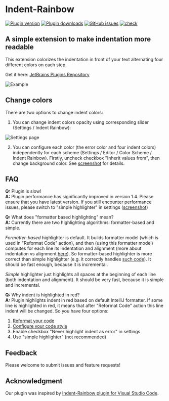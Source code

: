 # Indent-Rainbow

[![Plugin version](https://img.shields.io/jetbrains/plugin/v/13308-indent-rainbow.svg)](https://plugins.jetbrains.com/plugin/13308-indent-rainbow)
[![Plugin downloads](https://img.shields.io/jetbrains/plugin/d/13308-indent-rainbow.svg)](https://plugins.jetbrains.com/plugin/13308-indent-rainbow)
[![GitHub issues](https://img.shields.io/github/issues/dima74/intellij-indent-rainbow)](https://github.com/dima74/intellij-indent-rainbow/issues)
[![check](https://github.com/dima74/intellij-indent-rainbow/workflows/check/badge.svg)](https://github.com/dima74/intellij-indent-rainbow/actions)

## A simple extension to make indentation more readable

This extension colorizes the indentation in front of your text alternating four different colors on each step.

Get it here: [JetBrains Plugins Repository](https://plugins.jetbrains.com/plugin/13308-indent-rainbow)

![Example](https://raw.githubusercontent.com/dima74/intellij-indent-rainbow/master/assets/example.png)

## Change colors
There are two options to change indent colors:

1. You can change indent colors opacity using corresponding slider (Settings / Indent Rainbow):

  ![Settings page](https://raw.githubusercontent.com/dima74/intellij-indent-rainbow/master/assets/settings.png)

2. You can configure each color (the error color and four indent colors) independently for each scheme (Settings / Editor / Color Scheme / Indent Rainbow). Firstly, uncheck checkbox "Inherit values from", then change background color. See [screenshot](https://raw.githubusercontent.com/dima74/intellij-indent-rainbow/master/assets/color-scheme.png) for details.

## FAQ

**Q:** Plugin is slow!  
**A:** Plugin performance has significantly improved in version 1.4. Please ensure that you have latest version. If you still encounter performance issues, please switch to "simple highlighter" in settings ([screenshot](https://raw.githubusercontent.com/dima74/intellij-indent-rainbow/master/assets/choose-simple-annotator.png))

**Q:** What does "formatter based highlighting" mean?  
**A:** Currently there are two highlighting algorithms: formatter-based and simple. 

*Formatter-based* highlighter is default. It builds formatter model (which is used in "Reformat Code" action), and then (using this formatter model) computes for each line its indentation and alignment (more about indentation vs alignment [here](https://dmitryfrank.com/articles/indent_with_tabs_align_with_spaces)). So formatter-based highlighter is more correct than simple highlighter (e.g. it correctly handles [such code](https://user-images.githubusercontent.com/6505554/71819409-e5673880-309c-11ea-96c3-d1f3ecf88931.png)). It should be fast enough, because it is incremental.

*Simple* highlighter just highlights all spaces at the beginning of each line (both indentation and alignment). It should be very fast, because it is simple and incremental.

**Q:** Why indent is highlighted in red?  
**A:** Plugin highlights indent in red based on default IntelliJ formatter. If some line is highlighted in red, it means that after "Reformat Code" action this line indent will be changed. So you have four options: 

1) [Reformat your code](https://www.jetbrains.com/help/idea/reformat-and-rearrange-code.html)
2) [Configure your code style](https://www.jetbrains.com/help/idea/configuring-code-style.html)
3) Enable checkbox "Never highlight indent as error" in settings
4) Use "simple highlighter" (not recommended)


## Feedback
Please welcome to submit issues and feature requests!

## Acknowledgment
Our plugin was inspired by [Indent-Rainbow plugin for Visual Studio Code](https://github.com/oderwat/vscode-indent-rainbow).
